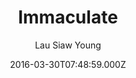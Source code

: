 ---
title: Immaculate
github: https://github.com/siawyoung/immaculate
demo: https://cdn.ampproject.org/c/siawyoung.com/immaculate/
author: Lau Siaw Young
ssg:
  - Jekyll
cms:
  - No Cms
date: 2016-03-30T07:48:59.000Z
github_branch: master
description: A beautiful, fast, AMP-compliant Jekyll theme based on Tufte CSS.
stale: true
---